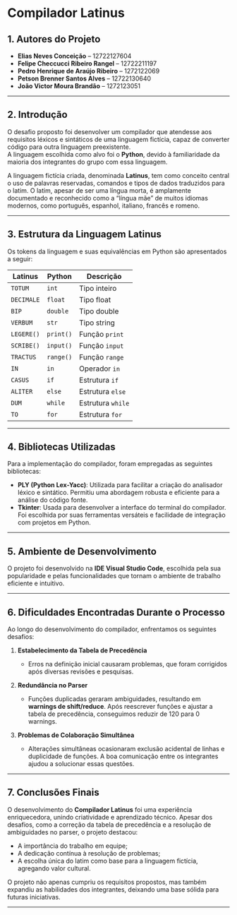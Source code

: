 # Compilador Latinus

## 1. Autores do Projeto
- **Elias Neves Conceição** – 12722127604  
- **Felipe Checcucci Ribeiro Rangel** – 12722211197  
- **Pedro Henrique de Araújo Ribeiro** – 1272122069  
- **Petson Brenner Santos Alves** – 12722130640  
- **João Victor Moura Brandão** – 1272123051  

---

## 2. Introdução
O desafio proposto foi desenvolver um compilador que atendesse aos requisitos léxicos e sintáticos de uma linguagem fictícia, capaz de converter código para outra linguagem preexistente.  
A linguagem escolhida como alvo foi o **Python**, devido à familiaridade da maioria dos integrantes do grupo com essa linguagem.  

A linguagem fictícia criada, denominada **Latinus**, tem como conceito central o uso de palavras reservadas, comandos e tipos de dados traduzidos para o latim. O latim, apesar de ser uma língua morta, é amplamente documentado e reconhecido como a “língua mãe” de muitos idiomas modernos, como português, espanhol, italiano, francês e romeno.

---

## 3. Estrutura da Linguagem Latinus
Os tokens da linguagem e suas equivalências em Python são apresentados a seguir:

| **Latinus**  | **Python**  | **Descrição**       |
|--------------|-------------|---------------------|
| `TOTUM`      | `int`       | Tipo inteiro        |
| `DECIMALE`   | `float`     | Tipo float          |
| `BIP`        | `double`    | Tipo double         |
| `VERBUM`     | `str`       | Tipo string         |
| `LEGERE()`   | `print()`   | Função `print`      |
| `SCRIBE()`   | `input()`   | Função `input`      |
| `TRACTUS`    | `range()`   | Função `range`      |
| `IN`         | `in`        | Operador `in`       |
| `CASUS`      | `if`        | Estrutura `if`      |
| `ALITER`     | `else`      | Estrutura `else`    |
| `DUM`        | `while`     | Estrutura `while`   |
| `TO`         | `for`       | Estrutura `for`     |

---

## 4. Bibliotecas Utilizadas
Para a implementação do compilador, foram empregadas as seguintes bibliotecas:
- **PLY (Python Lex-Yacc)**: Utilizada para facilitar a criação do analisador léxico e sintático. Permitiu uma abordagem robusta e eficiente para a análise do código fonte.
- **Tkinter**: Usada para desenvolver a interface do terminal do compilador. Foi escolhida por suas ferramentas versáteis e facilidade de integração com projetos em Python.

---

## 5. Ambiente de Desenvolvimento
O projeto foi desenvolvido na **IDE Visual Studio Code**, escolhida pela sua popularidade e pelas funcionalidades que tornam o ambiente de trabalho eficiente e intuitivo.

---

## 6. Dificuldades Encontradas Durante o Processo
Ao longo do desenvolvimento do compilador, enfrentamos os seguintes desafios:

1. **Estabelecimento da Tabela de Precedência**  
   - Erros na definição inicial causaram problemas, que foram corrigidos após diversas revisões e pesquisas.

2. **Redundância no Parser**  
   - Funções duplicadas geraram ambiguidades, resultando em **warnings de shift/reduce**. Após reescrever funções e ajustar a tabela de precedência, conseguimos reduzir de 120 para 0 warnings.

3. **Problemas de Colaboração Simultânea**  
   - Alterações simultâneas ocasionaram exclusão acidental de linhas e duplicidade de funções. A boa comunicação entre os integrantes ajudou a solucionar essas questões.

---

## 7. Conclusões Finais
O desenvolvimento do **Compilador Latinus** foi uma experiência enriquecedora, unindo criatividade e aprendizado técnico. Apesar dos desafios, como a correção da tabela de precedência e a resolução de ambiguidades no parser, o projeto destacou:
- A importância do trabalho em equipe;
- A dedicação contínua à resolução de problemas;
- A escolha única do latim como base para a linguagem fictícia, agregando valor cultural.

O projeto não apenas cumpriu os requisitos propostos, mas também expandiu as habilidades dos integrantes, deixando uma base sólida para futuras iniciativas.

---



